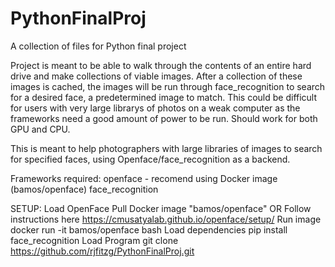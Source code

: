 # PythonFinalProj
A collection of files for Python final project

Project is meant to be able to walk through the contents of an entire hard drive and make collections of viable images. After a collection of these images is cached, the images will be run through face_recognition to search for a desired face, a predetermined image to match.
This could be difficult for users with very large librarys of photos on a weak computer as the frameworks need a good amount of power to be run. Should work for both GPU and CPU.

This is meant to help photographers with large libraries of images to search for specified faces, using Openface/face_recognition as a backend.

Frameworks required:
	openface - recomend using Docker image (bamos/openface)
	face_recognition

SETUP:
	Load OpenFace
		Pull Docker image "bamos/openface"
		OR
		Follow instructions here
			https://cmusatyalab.github.io/openface/setup/
	Run image
		docker run -it bamos/openface bash
	Load dependencies
		pip install face_recognition
	Load Program
		git clone https://github.com/rjfitzg/PythonFinalProj.git
